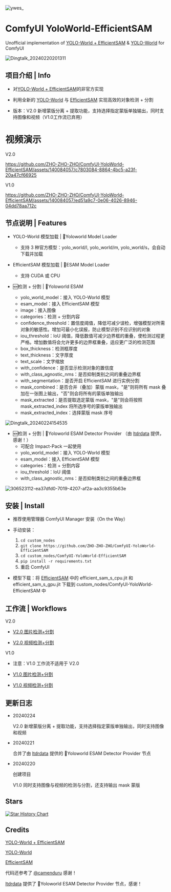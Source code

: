 
![ywes_](https://github.com/ZHO-ZHO-ZHO/ComfyUI-YoloWorld-EfficientSAM/assets/140084057/fff48236-8feb-48d6-946e-ba429111427f)


# ComfyUI YoloWorld-EfficientSAM

Unofficial implementation of [YOLO-World + EfficientSAM](https://huggingface.co/spaces/SkalskiP/YOLO-World) & [YOLO-World](https://github.com/AILab-CVC/YOLO-World) for ComfyUI


![Dingtalk_20240220201311](https://github.com/ZHO-ZHO-ZHO/ComfyUI-YoloWorld-EfficientSAM/assets/140084057/765c7b7b-1224-48f1-8a98-d05d438304d0)


## 项目介绍 | Info

- 对[YOLO-World + EfficientSAM](https://huggingface.co/spaces/SkalskiP/YOLO-World)的非官方实现

- 利用全新的 [YOLO-World](https://github.com/AILab-CVC/YOLO-World) 与 [EfficientSAM](https://github.com/yformer/EfficientSAM) 实现高效的对象检测 + 分割
  
- 版本：V2.0 新增蒙版分离 + 提取功能，支持选择指定蒙版单独输出，同时支持图像和视频（V1.0工作流已弃用）

<!---
  同时支持图像与视频，还支持输出 mask 蒙版，增加了 [ltdrdata](https://github.com/ltdrdata) 提供的 YOLO_WORLD_SEGS 新节点
--->

# 视频演示

V2.0

https://github.com/ZHO-ZHO-ZHO/ComfyUI-YoloWorld-EfficientSAM/assets/140084057/c7803084-8864-4bc5-a23f-20a47cf66925


V1.0

https://github.com/ZHO-ZHO-ZHO/ComfyUI-YoloWorld-EfficientSAM/assets/140084057/ed51a9c7-0e06-4026-8946-04dd78aa712c



## 节点说明 | Features

- YOLO-World 模型加载 | 🔎Yoloworld Model Loader
    - 支持 3 种官方模型：yolo_world/l, yolo_world/m, yolo_world/s，会自动下载并加载
    
- EfficientSAM 模型加载 | 🔎ESAM Model Loader
    - 支持 CUDA 或 CPU
    
- 🆕检测 + 分割 | 🔎Yoloworld ESAM
    - yolo_world_model：接入 YOLO-World 模型
    - esam_model：接入 EfficientSAM 模型
    - image：接入图像
    - categories：检测 + 分割内容
    - confidence_threshold：置信度阈值，降低可减少误检，增强模型对所需对象的敏感性。增加可最小化误报，防止模型识别不应识别的对象
    - iou_threshold：IoU 阈值，降低数值可减少边界框的重叠，使检测过程更严格。增加数值将会允许更多的边界框重叠，适应更广泛的检测范围
    - box_thickness：检测框厚度
    - text_thickness：文字厚度
    - text_scale：文字缩放
    - with_confidence：是否显示检测对象的置信度
    - with_class_agnostic_nms：是否抑制类别之间的重叠边界框
    - with_segmentation：是否开启 EfficientSAM 进行实例分割
    - mask_combined：是否合并（叠加）蒙版 mask，"是"则将所有 mask 叠加在一张图上输出，"否"则会将所有的蒙版单独输出
    - mask_extracted：是否提取选定蒙版 mask，"是"则会将按照 mask_extracted_index 将所选序号的蒙版单独输出
    - mask_extracted_index：选择蒙版 mask 序号

![Dingtalk_20240224154535](https://github.com/ZHO-ZHO-ZHO/ComfyUI-YoloWorld-EfficientSAM/assets/140084057/c23e6a1a-28e7-4612-afde-256f9b782051)

<!---
![Dingtalk_20240220175722](https://github.com/ZHO-ZHO-ZHO/ComfyUI-YoloWorld-EfficientSAM/assets/140084057/17b106a2-9b7f-4534-ae3d-b1e97501bc2e)
--->

- 🆕检测 + 分割 | 🔎Yoloworld ESAM Detector Provider （由 [ltdrdata](https://github.com/ltdrdata) 提供，感谢！）
    - 可配合 Impact-Pack 一起使用
    - yolo_world_model：接入 YOLO-World 模型
    - esam_model：接入 EfficientSAM 模型
    - categories：检测 + 分割内容
    - iou_threshold：IoU 阈值
    - with_class_agnostic_nms：是否抑制类别之间的重叠边界框

 ![306523112-ea37dfd0-7019-4207-af2a-aa3c9355b63e](https://github.com/ZHO-ZHO-ZHO/ComfyUI-YoloWorld-EfficientSAM/assets/140084057/b3124f33-2e6c-475d-8603-644d8e54a8c7)

## 安装 | Install

- 推荐使用管理器 ComfyUI Manager 安装（On the Way）

- 手动安装：
    1. `cd custom_nodes`
    2. `git clone https://github.com/ZHO-ZHO-ZHO/ComfyUI-YoloWorld-EfficientSAM`
    3. `cd custom_nodes/ComfyUI-YoloWorld-EfficientSAM`
    4. `pip install -r requirements.txt`
    5. 重启 ComfyUI

- 模型下载：将 [EfficientSAM](https://huggingface.co/camenduru/YoloWorld-EfficientSAM/tree/main) 中的 efficient_sam_s_cpu.jit 和 efficient_sam_s_gpu.jit 下载到 custom_nodes/ComfyUI-YoloWorld-EfficientSAM 中


## 工作流 | Workflows

V2.0

  - [V2.0 图片检测+分割](https://github.com/ZHO-ZHO-ZHO/ComfyUI-YoloWorld-EfficientSAM/blob/main/YOLO_World_EfficientSAM_WORKFLOWS/YoloWorld-EfficientSAM%20V2.0%20IMG%20%E3%80%90Zho%E3%80%91.json)

  - [V2.0 视频检测+分割](https://github.com/ZHO-ZHO-ZHO/ComfyUI-YoloWorld-EfficientSAM/blob/main/YOLO_World_EfficientSAM_WORKFLOWS/YoloWorld-EfficientSAM%20V2.0%20VIDEO%20%E3%80%90Zho%E3%80%91.json)

V1.0

  - 注意：V1.0 工作流不适用于 V2.0

  - [V1.0 图片检测+分割](https://github.com/ZHO-ZHO-ZHO/ComfyUI-YoloWorld-EfficientSAM/blob/main/YOLO_World_EfficientSAM_WORKFLOWS/YoloWorld-EfficientSAM%20V1.0%20IMG%20%E3%80%90Zho%E3%80%91.json)


  - [V1.0 视频检测+分割](https://github.com/ZHO-ZHO-ZHO/ComfyUI-YoloWorld-EfficientSAM/blob/main/YOLO_World_EfficientSAM_WORKFLOWS/YoloWorld-EfficientSAM%20V1.0%20VIDEO%20%E3%80%90Zho%E3%80%91.json)


## 更新日志

- 20240224

  V2.0 新增蒙版分离 + 提取功能，支持选择指定蒙版单独输出，同时支持图像和视频

- 20240221

  合并了由 [ltdrdata](https://github.com/ltdrdata) 提供的 🔎Yoloworld ESAM Detector Provider 节点

- 20240220

  创建项目

  V1.0 同时支持图像与视频的检测与分割，还支持输出 mask 蒙版


## Stars 

[![Star History Chart](https://api.star-history.com/svg?repos=ZHO-ZHO-ZHO/ComfyUI-YoloWorld-EfficientSAM&type=Date)](https://star-history.com/#ZHO-ZHO-ZHO/ComfyUI-YoloWorld-EfficientSAM&Date)


## Credits

[YOLO-World + EfficientSAM](https://huggingface.co/spaces/SkalskiP/YOLO-World)

[YOLO-World](https://github.com/AILab-CVC/YOLO-World)

[EfficientSAM](https://github.com/yformer/EfficientSAM)

代码还参考了 [@camenduru](https://twitter.com/camenduru) 感谢！

[ltdrdata](https://github.com/ltdrdata) 提供了 🔎Yoloworld ESAM Detector Provider 节点，感谢！
